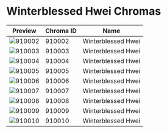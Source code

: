 # Winterblessed Hwei Chromas

| Preview | Chroma ID | Name |
|---------|-----------|------|
| ![910002](https://raw.communitydragon.org/latest/plugins/rcp-be-lol-game-data/global/default/v1/champion-chroma-images/910/910002.png) | 910002 | Winterblessed Hwei |
| ![910003](https://raw.communitydragon.org/latest/plugins/rcp-be-lol-game-data/global/default/v1/champion-chroma-images/910/910003.png) | 910003 | Winterblessed Hwei |
| ![910004](https://raw.communitydragon.org/latest/plugins/rcp-be-lol-game-data/global/default/v1/champion-chroma-images/910/910004.png) | 910004 | Winterblessed Hwei |
| ![910005](https://raw.communitydragon.org/latest/plugins/rcp-be-lol-game-data/global/default/v1/champion-chroma-images/910/910005.png) | 910005 | Winterblessed Hwei |
| ![910006](https://raw.communitydragon.org/latest/plugins/rcp-be-lol-game-data/global/default/v1/champion-chroma-images/910/910006.png) | 910006 | Winterblessed Hwei |
| ![910007](https://raw.communitydragon.org/latest/plugins/rcp-be-lol-game-data/global/default/v1/champion-chroma-images/910/910007.png) | 910007 | Winterblessed Hwei |
| ![910008](https://raw.communitydragon.org/latest/plugins/rcp-be-lol-game-data/global/default/v1/champion-chroma-images/910/910008.png) | 910008 | Winterblessed Hwei |
| ![910009](https://raw.communitydragon.org/latest/plugins/rcp-be-lol-game-data/global/default/v1/champion-chroma-images/910/910009.png) | 910009 | Winterblessed Hwei |
| ![910010](https://raw.communitydragon.org/latest/plugins/rcp-be-lol-game-data/global/default/v1/champion-chroma-images/910/910010.png) | 910010 | Winterblessed Hwei |
